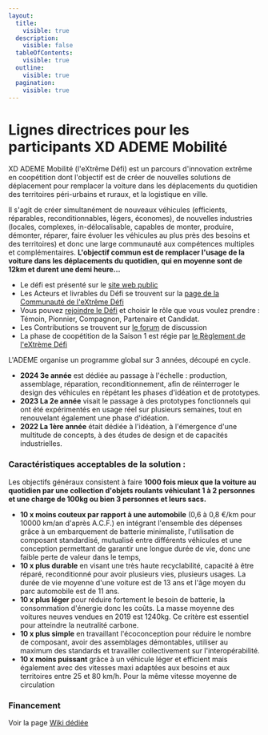 ```yaml
---
layout:
  title:
    visible: true
  description:
    visible: false
  tableOfContents:
    visible: true
  outline:
    visible: true
  pagination:
    visible: true
---
```


# Lignes directrices pour les participants XD ADEME Mobilité

XD ADEME Mobilité (l'eXtrême Défi) est un parcours d'innovation extrême en coopétition dont l'objectif est de créer de nouvelles solutions de déplacement pour remplacer la voiture dans les déplacements du quotidien des territoires péri-urbains et ruraux, et la logistique en ville.

Il s'agit de créer simultanément de nouveaux véhicules (efficients, réparables, reconditionnables, légers, économes), de nouvelles industries (locales, complexes, in-délocalisable, capables de monter, produire, démonter, réparer, faire évoluer les véhicules au plus près des besoins et des territoires) et donc une large communauté aux compétences multiples et complémentaires. **L'objectif commun est de remplacer l'usage de la voiture dans les déplacements du quotidien, qui en moyenne sont de 12km et durent une demi heure...**

* Le défi est présenté sur le [site web public](https://xd.ademe.fr/)
* Les Acteurs et livrables du Défi se trouvent sur la [page de la Communauté de l'eXtrême Défi](https://wikixd.fabmob.io/wiki/XD:Accueil)
* Vous pouvez [rejoindre le Défi](https://wikixd.fabmob.io/wiki/Devenir\_acteur\_de\_l'XD) et choisir le rôle que vous voulez prendre : Témoin, Pionnier, Compagnon, Partenaire et Candidat.
* Les Contributions se trouvent sur [le forum](https://forum.fabmob.io/c/extreme-defi/25) de discussion
* La phase de coopétition de la Saison 1 est régie par [le Règlement de l'eXtrème Défi](https://wikixd.fabmob.io/wiki/R%C3%A8glement\_XD)

L'ADEME organise un programme global sur 3 années, découpé en cycle.

* **2024 3e année** est dédiée au passage à l'échelle : production, assemblage, réparation, reconditionnement, afin de réinterroger le design des véhicules en répétant les phases d'idéation et de prototypes.
* **2023 La 2e année** visait le passage à des prototypes fonctionnels qui ont été expérimentés en usage réel sur plusieurs semaines, tout en renouvelant également une phase d'idéation.
* **2022 La 1ère année** était dédiée à l'idéation, à l'émergence d'une multitude de concepts, à des études de design et de capacités industrielles.

### Caractéristiques acceptables de la solution :

Les objectifs généraux consistent à faire **1000 fois mieux que la voiture au quotidien par une collection d'objets roulants véhiculant 1 à 2 personnes et une charge de 100kg ou bien 3 personnes et leurs sacs.**

* **10 x moins couteux par rapport à une automobile** (0,6 à 0,8 €/km pour 10000 km/an d'après A.C.F.) en intégrant l'ensemble des dépenses grâce à un embarquement de batterie minimaliste, l'utilisation de composant standardisé, mutualisé entre différents véhicules et une conception permettant de garantir une longue durée de vie, donc une faible perte de valeur dans le temps,
* **10 x plus durable** en visant une très haute recyclabilité, capacité à être réparé, reconditionné pour avoir plusieurs vies, plusieurs usages. La durée de vie moyenne d'une voiture est de 13 ans et l'âge moyen du parc automobile est de 11 ans.
* **10 x plus léger** pour réduire fortement le besoin de batterie, la consommation d'énergie donc les coûts. La masse moyenne des voitures neuves vendues en 2019 est 1240kg. Ce critère est essentiel pour atteindre la neutralité carbone.
* **10 x plus simple** en travaillant l'écoconception pour réduire le nombre de composant, avoir des assemblages démontables, utiliser au maximum des standards et travailler collectivement sur l'interopérabilité.
* **10 x moins puissant** grâce à un véhicule léger et efficient mais également avec des vitesses maxi adaptées aux besoins et aux territoires entre 25 et 80 km/h. Pour la même vitesse moyenne de circulation

### **Financement**

Voir la page [Wiki dédiée](https://wikixd.fabmob.io/wiki/Trouver\_des\_financements\_pour\_votre\_projet\_XD)
